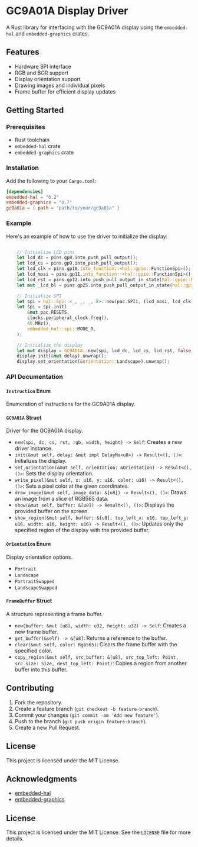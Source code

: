 # GC9A01A Display Driver

A Rust library for interfacing with the GC9A01A display using the `embedded-hal` and `embedded-graphics` crates.

## Features

- Hardware SPI interface
- RGB and BGR support
- Display orientation support
- Drawing images and individual pixels
- Frame buffer for efficient display updates

## Getting Started

### Prerequisites

- Rust toolchain
- `embedded-hal` crate
- `embedded-graphics` crate

### Installation

Add the following to your `Cargo.toml`:

```toml
[dependencies]
embedded-hal = "0.2"
embedded-graphics = "0.7"
gc9a01a = { path = "path/to/your/gc9a01a" }
```

### Example

Here's an example of how to use the driver to initialize the display:

``` rust

    // Initialize LCD pins
    let lcd_dc = pins.gp8.into_push_pull_output();
    let lcd_cs = pins.gp9.into_push_pull_output();
    let lcd_clk = pins.gp10.into_function::<hal::gpio::FunctionSpi>();
    let lcd_mosi = pins.gp11.into_function::<hal::gpio::FunctionSpi>();
    let lcd_rst = pins.gp12.into_push_pull_output_in_state(hal::gpio::PinState::High);
    let mut _lcd_bl = pins.gp25.into_push_pull_output_in_state(hal::gpio::PinState::Low);

    // Initialize SPI
    let spi = hal::Spi::<_, _, _, 8>::new(pac.SPI1, (lcd_mosi, lcd_clk));
    let spi = spi.init(
        &mut pac.RESETS,
        clocks.peripheral_clock.freq(),
        40.MHz(),
        embedded_hal::spi::MODE_0,
    );

    // Initialize the display
    let mut display = GC9A01A::new(spi, lcd_dc, lcd_cs, lcd_rst, false, LCD_WIDTH, LCD_HEIGHT);
    display.init(&mut delay).unwrap();
    display.set_orientation(&Orientation::Landscape).unwrap();

```

### API Documentation

#### `Instruction` Enum

Enumeration of instructions for the GC9A01A display.

#### `GC9A01A` Struct

Driver for the GC9A01A display.

-   `new(spi, dc, cs, rst, rgb, width, height) -> Self`: Creates a new driver instance.
-   `init(&mut self, delay: &mut impl DelayMs<u8>) -> Result<(), ()>`: Initializes the display.
-   `set_orientation(&mut self, orientation: &Orientation) -> Result<(), ()>`: Sets the display orientation.
-   `write_pixel(&mut self, x: u16, y: u16, color: u16) -> Result<(), ()>`: Sets a pixel color at the given coordinates.
-   `draw_image(&mut self, image_data: &[u8]) -> Result<(), ()>`: Draws an image from a slice of RGB565 data.
-   `show(&mut self, buffer: &[u8]) -> Result<(), ()>`: Displays the provided buffer on the screen.
-   `show_region(&mut self, buffer: &[u8], top_left_x: u16, top_left_y: u16, width: u16, height: u16) -> Result<(), ()>`: Updates only the specified region of the display with the provided buffer.

#### `Orientation` Enum

Display orientation options.

-   `Portrait`
-   `Landscape`
-   `PortraitSwapped`
-   `LandscapeSwapped`

#### `FrameBuffer` Struct

A structure representing a frame buffer.

-   `new(buffer: &mut [u8], width: u32, height: u32) -> Self`: Creates a new frame buffer.
-   `get_buffer(&self) -> &[u8]`: Returns a reference to the buffer.
-   `clear(&mut self, color: Rgb565)`: Clears the frame buffer with the specified color.
-   `copy_region(&mut self, src_buffer: &[u8], src_top_left: Point, src_size: Size, dest_top_left: Point)`: Copies a region from another buffer into this buffer.

Contributing
------------

1.  Fork the repository.
2.  Create a feature branch (`git checkout -b feature-branch`).
3.  Commit your changes (`git commit -am 'Add new feature'`).
4.  Push to the branch (`git push origin feature-branch`).
5.  Create a new Pull Request.

License
-------

This project is licensed under the MIT License.

Acknowledgments
---------------

-   [embedded-hal](https://github.com/rust-embedded/embedded-hal)
-   [embedded-graphics](https://github.com/embedded-graphics/embedded-graphics)

License
-------

This project is licensed under the MIT License. See the `LICENSE` file for more details.


